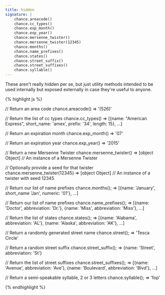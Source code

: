 ```yaml
---
title: hidden
signature: |
    chance.areacode()
    chance.cc_types()
    chance.exp_month()
    chance.exp_year()
    chance.mersenne_twister()
    chance.mersenne_twister(12345)
    chance.months()
    chance.name_prefixes()
    chance.states()
    chance.street_suffix()
    chance.street_suffixes()
    chance.syllable()
---
```


These aren't really hidden per se, but just utility methods intended to be used
internally but exposed externally in case they're useful to anyone.

{% highlight js %}

  // Return an area code
  chance.areacode()
  => '(526)'

  // Return the list of cc types
  chance.cc_types()
  => [{name: "American Express", short_name: 'amex', prefix: '34', length: 15}, ...]

  // Return an expiration month
  chance.exp_month()
  => '07'

  // Return an expiration year
  chance.exp_year()
  => '2015'

  // Return a new Mersenne Twister
  chance.mersenne_twister()
  => [object Object] // An instance of a Mersenne Twister

  // Optionally provide a seed for that twister
  chance.mersenne_twister(12345)
  => [object Object] // An instance of a twister with seed 12345

  // Return our list of name prefixes
  chance.months();
  => [{name: 'January', short_name 'Jan', numeric: '01'}, ...]

  // Return our list of name prefixes
  chance.name_prefixes();
  => [{name: 'Doctor', abbreviation: 'Dr.'}, {name: 'Miss', abbreviation: 'Miss'}, ...]

  // Return the list of states
  chance.states();
  => [{name: 'Alabama', abbreviation: 'AL'}, {name: 'Alaska', abbreviation: 'AK'}, ...]

  // Return a randomly generated street name
  chance.street();
  => 'Tesca Circle'

  // Return a random street suffix
  chance.street_suffix();
  => {name: 'Street', abbreviation: 'St'}

  // Return the list of street suffixes
  chance.street_suffixes();
  => [{name: 'Avenue', abbreviation: 'Ave'}, {name: 'Boulevard', abbreviation: 'Blvd'}, ...]

  // Return a semi-speakable syllable, 2 or 3 letters
  chance.syllable();
  => 'fop'

{% endhighlight %}


